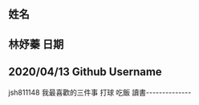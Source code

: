 
姓名
----
林妤蓁
日期
----
2020/04/13
Github Username
---------------
jsh811148
我最喜歡的三件事
打球 吃飯 讀書--------------